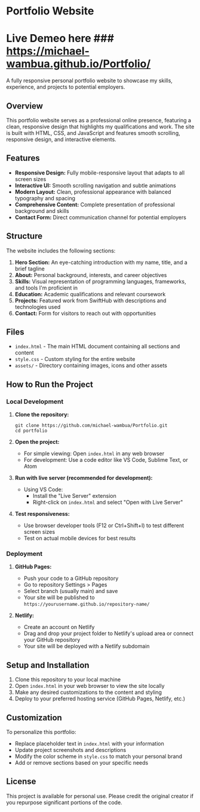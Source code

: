 # Portfolio Website

# Live Demeo here  ### https://michael-wambua.github.io/Portfolio/

A fully responsive personal portfolio website to showcase my skills, experience, and projects to potential employers.

## Overview

This portfolio website serves as a professional online presence, featuring a clean, responsive design that highlights my qualifications and work. The site is built with HTML, CSS, and JavaScript and features smooth scrolling, responsive design, and interactive elements.

## Features

- **Responsive Design:** Fully mobile-responsive layout that adapts to all screen sizes
- **Interactive UI:** Smooth scrolling navigation and subtle animations
- **Modern Layout:** Clean, professional appearance with balanced typography and spacing
- **Comprehensive Content:** Complete presentation of professional background and skills
- **Contact Form:** Direct communication channel for potential employers

## Structure

The website includes the following sections:

1. **Hero Section:** An eye-catching introduction with my name, title, and a brief tagline
2. **About:** Personal background, interests, and career objectives
3. **Skills:** Visual representation of programming languages, frameworks, and tools I'm proficient in
4. **Education:** Academic qualifications and relevant coursework
5. **Projects:** Featured work from SwiftHub with descriptions and technologies used
6. **Contact:** Form for visitors to reach out with opportunities

## Files

- `index.html` - The main HTML document containing all sections and content
- `style.css` - Custom styling for the entire website
- `assets/` - Directory containing images, icons and other assets

## How to Run the Project

### Local Development

1. **Clone the repository:**
   ```
   git clone https://github.com/michael-wambua/Portfolio.git
   cd portfolio
   ```

2. **Open the project:**
   - For simple viewing: Open `index.html` in any web browser
   - For development: Use a code editor like VS Code, Sublime Text, or Atom

3. **Run with live server (recommended for development):**
   - Using VS Code:
     - Install the "Live Server" extension
     - Right-click on `index.html` and select "Open with Live Server"
  

4. **Test responsiveness:**
   - Use browser developer tools (F12 or Ctrl+Shift+I) to test different screen sizes
   - Test on actual mobile devices for best results

### Deployment

1. **GitHub Pages:**
   - Push your code to a GitHub repository
   - Go to repository Settings > Pages
   - Select branch (usually main) and save
   - Your site will be published to `https://yourusername.github.io/repository-name/`

2. **Netlify:**
   - Create an account on Netlify
   - Drag and drop your project folder to Netlify's upload area or connect your GitHub repository
   - Your site will be deployed with a Netlify subdomain


## Setup and Installation

1. Clone this repository to your local machine
2. Open `index.html` in your web browser to view the site locally
3. Make any desired customizations to the content and styling
4. Deploy to your preferred hosting service (GitHub Pages, Netlify, etc.)

## Customization

To personalize this portfolio:

- Replace placeholder text in `index.html` with your information
- Update project screenshots and descriptions
- Modify the color scheme in `style.css` to match your personal brand
- Add or remove sections based on your specific needs


## License

This project is available for personal use. Please credit the original creator if you repurpose significant portions of the code.
